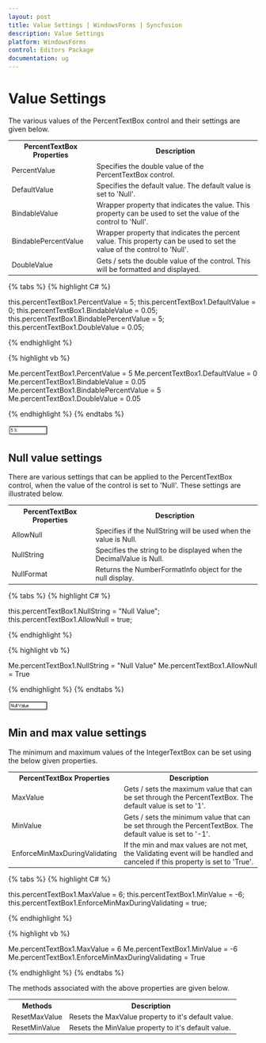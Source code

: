 ```yaml
---
layout: post
title: Value Settings | WindowsForms | Syncfusion
description: Value Settings
platform: WindowsForms
control: Editors Package
documentation: ug
---
```


# Value Settings

The various values of the PercentTextBox control and their settings are given below.

<table>
<tr>
<th>
PercentTextBox Properties</th><th>
Description</th></tr>
<tr>
<td>
PercentValue</td><td>
Specifies the double value of the PercentTextBox control.</td></tr>
<tr>
<td>
DefaultValue</td><td>
Specifies the default value. The default value is set to 'Null'.</td></tr>
<tr>
<td>
BindableValue</td><td>
Wrapper property that indicates the value. This property can be used to set the value of the control to 'Null'.</td></tr>
<tr>
<td>
BindablePercentValue</td><td>
Wrapper property that indicates the percent value. This property can be used to set the value of the control to 'Null'.</td></tr>
<tr>
<td>
DoubleValue</td><td>
Gets / sets the double value of the control. This will be formatted and displayed.</td></tr>
</table>

{% tabs %}
{% highlight C# %}

this.percentTextBox1.PercentValue = 5;
this.percentTextBox1.DefaultValue = 0;
this.percentTextBox1.BindableValue = 0.05;
this.percentTextBox1.BindablePercentValue = 5;
this.percentTextBox1.DoubleValue = 0.05;

{% endhighlight %}

{% highlight vb %}

Me.percentTextBox1.PercentValue = 5
Me.percentTextBox1.DefaultValue = 0
Me.percentTextBox1.BindableValue = 0.05
Me.percentTextBox1.BindablePercentValue = 5
Me.percentTextBox1.DoubleValue = 0.05

{% endhighlight %}
{% endtabs %}

 ![](PercentTextBox-Images/Overview_img466.png) 

## Null value settings

There are various settings that can be applied to the PercentTextBox control, when the value of the control is set to 'Null'. These settings are illustrated below.

<table>
<tr>
<th>
PercentTextBox Properties</th><th>
Description</th></tr>
<tr>
<td>
AllowNull</td><td>
Specifies if the NullString will be used when the value is Null.</td></tr>
<tr>
<td>
NullString</td><td>
Specifies the string to be displayed when the DecimalValue is Null.</td></tr>
<tr>
<td>
NullFormat</td><td>
Returns the NumberFormatInfo object for the null display.</td></tr>
</table>

{% tabs %}
{% highlight C# %}

this.percentTextBox1.NullString = "Null Value";
this.percentTextBox1.AllowNull = true;

{% endhighlight %}

{% highlight vb %}

Me.percentTextBox1.NullString = "Null Value"
Me.percentTextBox1.AllowNull = True

{% endhighlight %}
{% endtabs %}

 ![](PercentTextBox-Images/Overview_img467.png) 

## Min and max value settings

The minimum and maximum values of the IntegerTextBox can be set using the below given properties.

<table>
<tr>
<th>
PercentTextBox Properties</th><th>
Description</th></tr>
<tr>
<td>
MaxValue</td><td>
Gets / sets the maximum value that can be set through the PercentTextBox. The default value is set to '1'.</td></tr>
<tr>
<td>
MinValue</td><td>
Gets / sets the minimum value that can be set through the PercentTextBox. The default value is set to '-1'.</td></tr>
<tr>
<td>
EnforceMinMaxDuringValidating</td><td>
If the min and max values are not met, the Validating event will be handled and canceled if this property is set to 'True'.</td></tr>
</table>

{% tabs %}
{% highlight C# %}

this.percentTextBox1.MaxValue = 6;
this.percentTextBox1.MinValue = -6;
this.percentTextBox1.EnforceMinMaxDuringValidating = true;

{% endhighlight %}

{% highlight vb %}

Me.percentTextBox1.MaxValue = 6
Me.percentTextBox1.MinValue = -6
Me.percentTextBox1.EnforceMinMaxDuringValidating = True

{% endhighlight %}
{% endtabs %}

The methods associated with the above properties are given below.

<table>
<tr>
<th>
Methods</th><th>
Description</th></tr>
<tr>
<td>
ResetMaxValue</td><td>
Resets the MaxValue property to it's default value.</td></tr>
<tr>
<td>
ResetMinValue</td><td>
Resets the MinValue property to it's default value.</td></tr>
</table>